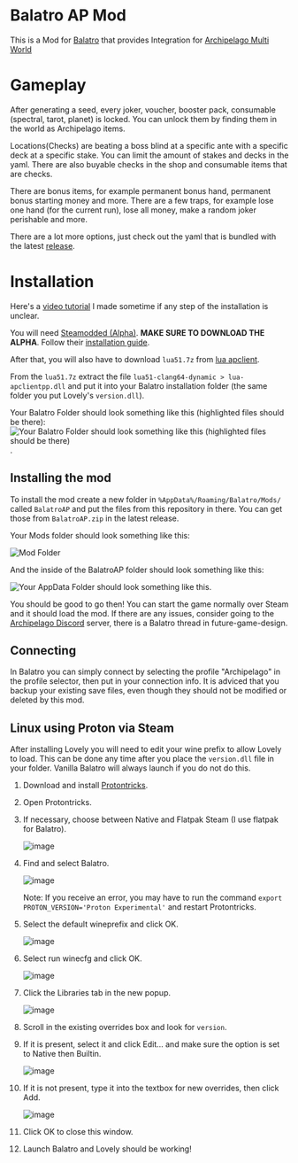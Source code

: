 # Balatro AP Mod

This is a Mod for [Balatro](https://store.steampowered.com/app/2379780/Balatro/) that provides Integration for [Archipelago Multi World](https://archipelago.gg)

# Gameplay

After generating a seed, every joker, voucher, booster pack, consumable (spectral, tarot, planet) is locked. You can unlock them by finding them in the world as Archipelago items. 

Locations(Checks) are beating a boss blind at a specific ante with a specific deck at a specific stake. You can limit the amount of stakes and decks in the yaml. There are also buyable checks in the shop and consumable items that are checks. 

There are bonus items, for example permanent bonus hand, permanent bonus starting money and more.
There are a few traps, for example lose one hand (for the current run), lose all money, make a random joker perishable and more. 

There are a lot more options, just check out the yaml that is bundled with the latest [release](https://github.com/BurndiL/BalatroAP/releases).

# Installation

Here's a [video tutorial](https://youtu.be/XnEvgEOswpk) I made sometime if any step of the installation is unclear.

You will need [Steamodded (Alpha)](https://github.com/Steamopollys/Steamodded). **MAKE SURE TO DOWNLOAD THE ALPHA**. Follow their [installation guide](https://github.com/Steamodded/smods/wiki).

After that, you will also have to download `lua51.7z` from [lua apclient](https://github.com/black-sliver/lua-apclientpp/releases). 

From the `lua51.7z` extract the file `lua51-clang64-dynamic > lua-apclientpp.dll` and put it into your Balatro installation folder (the same folder you put Lovely's `version.dll`). 

Your Balatro Folder should look something like this (highlighted files should be there):
![Your Balatro Folder should look something like this (highlighted files should be there)](https://i.imgur.com/Pe5uTX4.png).

## Installing the mod

To install the mod create a new folder in `%AppData%/Roaming/Balatro/Mods/` called `BalatroAP` and put the files from this repository in there. You can get those from `BalatroAP.zip` in the latest release. 

Your Mods folder should look something like this: 

![Mod Folder](https://i.imgur.com/EI6MGeC.png)

And the inside of the BalatroAP folder should look something like this:

![Your AppData Folder should look something like this](https://i.imgur.com/3JzrdlV.png).


You should be good to go then! You can start the game normally over Steam and it should load the mod. If there are any issues, consider going to the [Archipelago Discord](https://discord.gg/RwF6r5W6cY) server, there is a Balatro thread in future-game-design. 

## Connecting

In Balatro you can simply connect by selecting the profile "Archipelago" in the profile selector, then put in your connection info.
It is adviced that you backup your existing save files, even though they should not be modified or deleted by this mod. 

## Linux using Proton via Steam

After installing Lovely you will need to edit your wine prefix to allow Lovely to load. This can be done any time after you place the `version.dll` file in your folder. Vanilla Balatro will always launch if you do not do this.

1. Download and install [Protontricks](https://github.com/Matoking/protontricks).
2. Open Protontricks.
3. If necessary, choose between Native and Flatpak Steam (I use flatpak for Balatro).

   ![image](https://github.com/user-attachments/assets/41d01b50-f541-408c-8ec4-229555c77b48)
   
5. Find and select Balatro.

   ![image](https://github.com/user-attachments/assets/c6471024-3d6d-447b-9793-a48c5591afc7)
   
   Note: If you receive an error, you may have to run the command `export PROTON_VERSION='Proton Experimental'` and restart Protontricks.
   
7. Select the default wineprefix and click OK.

   ![image](https://github.com/user-attachments/assets/671e06f1-20dd-4570-b03e-cd94bad8398a)
   
9. Select run winecfg and click OK.

   ![image](https://github.com/user-attachments/assets/b4ab95f8-6b55-4a54-9960-8dcf4c31a4eb)
   
11. Click the Libraries tab in the new popup.

    ![image](https://github.com/user-attachments/assets/2770f54b-00ec-4541-96ea-0aae087e5829)
   
13. Scroll in the existing overrides box and look for `version`.
14. If it is present, select it and click Edit... and make sure the option is set to Native then Builtin.

    ![image](https://github.com/user-attachments/assets/82ea030d-9bb9-476f-98d6-13eec172d027)
    
16. If it is not present, type it into the textbox for new overrides, then click Add.

    ![image](https://github.com/user-attachments/assets/b9a6244a-1c83-42e2-a243-a82006a46dc4)
    
18. Click OK to close this window.
19. Launch Balatro and Lovely should be working!



